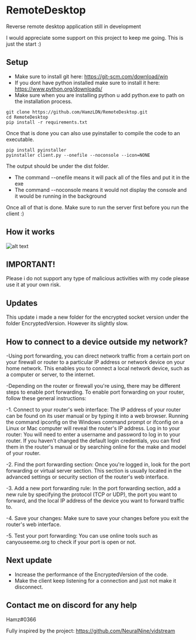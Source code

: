 # RemoteDesktop
Reverse remote desktop application still in development

I would appreciate some support on this project to keep me going. This is just the start :)

## Setup
- Make sure to install git here:
https://git-scm.com/download/win
- If you dont have python installed make sure to install it here: https://www.python.org/downloads/
- Make sure when you are installing python u add python.exe to path on the installation process.

```
git clone https://github.com/HamzLDN/RemoteDesktop.git
cd RemoteDesktop
pip install -r requirements.txt
```

Once that is done you can also use pyinstaller to compile the code to an executable.
```
pip install pyinstaller
pyinstaller client.py --onefile --noconsole --icon=NONE
```

The output should be under the dist folder.
- The command --onefile means it will pack all of the files and put it in the exe
- The command --noconsole means it would not display the console and it would be running in the background

Once all of that is done. Make sure to run the server first before you run the client :)

## How it works
![alt text](https://github.com/HamzLDN/RemoteDesktop/blob/main/Diagram.png)

## IMPORTANT!
Please i do not support any type of malicious activities with my code please use it at your own risk.  
## Updates
This update i made a new folder for the encrypted socket version under the folder EncryptedVersion.
However its slightly slow.

## How to connect to a device outside my network?
-Using port forwarding, you can direct network traffic from a certain port on your firewall or router to a particular IP address or network device on your home network. This enables you to connect a local network device, such as a computer or server, to the internet.

-Depending on the router or firewall you're using, there may be different steps to enable port forwarding. To enable port forwarding on your router, follow these general instructions:

-1. Connect to your router's web interface: The IP address of your router can be found on its user manual or by typing it into a web browser. Running the command ipconfig on the Windows command prompt or ifconfig on a Linux or Mac computer will reveal the router's IP address.
Log in to your router: You will need to enter a username and password to log in to your router. If you haven't changed the default login credentials, you can find them in the router's manual or by searching online for the make and model of your router.

-2. Find the port forwarding section: Once you're logged in, look for the port forwarding or virtual server section. This section is usually located in the advanced settings or security section of the router's web interface.

-3. Add a new port forwarding rule: In the port forwarding section, add a new rule by specifying the protocol (TCP or UDP), the port you want to forward, and the local IP address of the device you want to forward traffic to.

-4. Save your changes: Make sure to save your changes before you exit the router's web interface.

-5. Test your port forwarding: You can use online tools such as canyouseeme.org to check if your port is open or not.

## Next update
- Increase the performance of the EncryptedVersion of the code.
- Make the client keep listening for a connection and just not make it disconnect.

## Contact me on discord for any help
Hamz#0366

Fully inspired by the project: https://github.com/NeuralNine/vidstream
